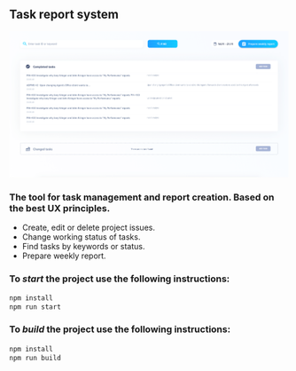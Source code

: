 ## Task report system

![Task report system](/assets/screenshots/project-screen.png "Task report system")

### The tool for task management and report creation. Based on the best UX principles.
- Create, edit or delete project issues. 
- Change working status of tasks.
- Find tasks by keywords or status.
- Prepare weekly report.

### To *start* the project use the following instructions:
```
npm install
npm run start
```

### To *build* the project use the following instructions:
```
npm install
npm run build
```